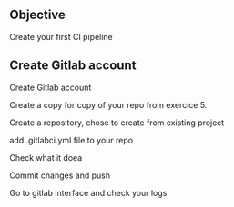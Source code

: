 ## Objective 

Create your first CI pipeline

## Create Gitlab account

Create Gitlab account

Create a copy for copy of your repo from exercice 5. 

Create a repository, chose to create from existing project

add .gitlabci.yml file to your repo  

Check what it doea

Commit changes and push  

Go to gitlab interface and check your logs
